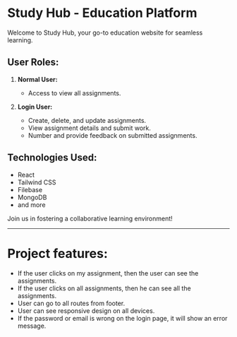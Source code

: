 # Study Hub - Education Platform

Welcome to Study Hub, your go-to education website for seamless learning.

## User Roles:
1. **Normal User:**
   - Access to view all assignments.

2. **Login User:**
   - Create, delete, and update assignments.
   - View assignment details and submit work.
   - Number and provide feedback on submitted assignments.

## Technologies Used:
- React
- Tailwind CSS
- Filebase
- MongoDB
- and more

Join us in fostering a collaborative learning environment!

---


# Project features:

- If the user clicks on my assignment, then the user can see the assignments.
- If the user clicks on all assignments, then he can see all the assignments.
- User can go to all routes from footer.
- User can see responsive design on all devices.
- If the password or email is wrong on the login page, it will show an error message.


